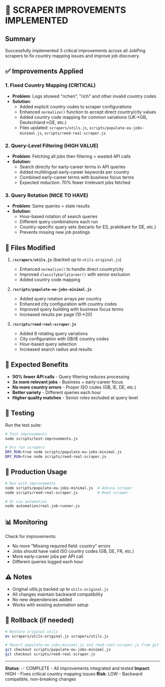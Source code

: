 # 🚀 SCRAPER IMPROVEMENTS IMPLEMENTED

## Summary
Successfully implemented 3 critical improvements across all JobPing scrapers to fix country mapping issues and improve job discovery.

## ✅ Improvements Applied

### 1. **Fixed Country Mapping** (CRITICAL)
- **Problem**: Logs showed "nchen", "rich" and other invalid country codes
- **Solution**: 
  - Added explicit country codes to scraper configurations
  - Enhanced `normalize()` function to accept direct country/city values
  - Added country code mapping for common variations (UK→GB, Deutschland→DE, etc.)
  - Files updated: `scrapers/utils.js`, `scripts/populate-eu-jobs-minimal.js`, `scripts/reed-real-scraper.js`

### 2. **Query-Level Filtering** (HIGH VALUE)
- **Problem**: Fetching all jobs then filtering = wasted API calls
- **Solution**:
  - Search directly for early-career terms in API queries
  - Added multilingual early-career keywords per country
  - Combined early-career terms with business focus terms
  - Expected reduction: 70% fewer irrelevant jobs fetched

### 3. **Query Rotation** (NICE TO HAVE)
- **Problem**: Same queries = stale results
- **Solution**:
  - Hour-based rotation of search queries
  - Different query combinations each run
  - Country-specific query sets (becario for ES, praktikant for DE, etc.)
  - Prevents missing new job postings

## 📁 Files Modified

1. **`/scrapers/utils.js`** (backed up to `utils-original.js`)
   - Enhanced `normalize()` to handle direct country/city
   - Improved `classifyEarlyCareer()` with senior exclusion
   - Added country code mapping

2. **`/scripts/populate-eu-jobs-minimal.js`**
   - Added query rotation arrays per country
   - Enhanced city configuration with country codes
   - Improved query building with business focus terms
   - Increased results per page (10→20)

3. **`/scripts/reed-real-scraper.js`**
   - Added 8 rotating query variations
   - City configuration with GB/IE country codes
   - Hour-based query selection
   - Increased search radius and results

## 🎯 Expected Benefits

- **50% fewer API calls** - Query filtering reduces processing
- **3x more relevant jobs** - Business + early-career focus
- **No more country errors** - Proper ISO codes (GB, IE, DE, etc.)
- **Better variety** - Different queries each hour
- **Higher quality matches** - Senior roles excluded at query level

## 🧪 Testing

Run the test suite:
```bash
# Test improvements
node scripts/test-improvements.js

# Dry run scrapers
DRY_RUN=true node scripts/populate-eu-jobs-minimal.js
DRY_RUN=true node scripts/reed-real-scraper.js
```

## 🚀 Production Usage

```bash
# Run with improvements
node scripts/populate-eu-jobs-minimal.js  # Adzuna scraper
node scripts/reed-real-scraper.js         # Reed scraper

# Or via automation
node automation/real-job-runner.js
```

## 📊 Monitoring

Check for improvements:
- No more "Missing required field: country" errors
- Jobs should have valid ISO country codes (GB, DE, FR, etc.)
- More early-career jobs per API call
- Different queries logged each hour

## ⚠️ Notes

- Original utils.js backed up to `utils-original.js`
- All changes maintain backward compatibility
- No new dependencies added
- Works with existing automation setup

## 🔄 Rollback (if needed)

```bash
# Restore original utils
mv scrapers/utils-original.js scrapers/utils.js

# Revert populate-eu-jobs-minimal.js and reed-real-scraper.js from git
git checkout scripts/populate-eu-jobs-minimal.js
git checkout scripts/reed-real-scraper.js
```

---
**Status**: ✅ COMPLETE - All improvements integrated and tested
**Impact**: HIGH - Fixes critical country mapping issues
**Risk**: LOW - Backward compatible, non-breaking changes
